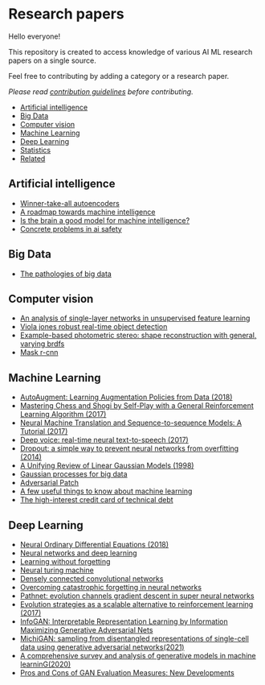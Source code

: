 # Research papers 

Hello everyone!

This repository is created to access knowledge of various AI ML research papers on a single source.

Feel free to contributing by adding a category or a research paper.

_Please read [contribution guidelines](contributing.md) before contributing._

- [Artificial intelligence](#artificial-intelligence)
- [Big Data](#big-data)
- [Computer vision](#computer-vision)
- [Machine Learning](#machine-learning)
- [Deep Learning](#deep-learning)
- [Statistics](#statistics)
- [Related](#related)

## Artificial intelligence

- [Winner-take-all autoencoders](https://arxiv.org/pdf/1409.2752.pdf)
- [A roadmap towards machine intelligence](https://arxiv.org/pdf/1511.08130.pdf)
- [Is the brain a good model for machine intelligence?](http://www.gatsby.ucl.ac.uk/%7Edemis/TuringSpecialIssue%28Nature2012%29.pdf)
- [Concrete problems in ai safety](https://arxiv.org/pdf/1606.06565.pdf)

## Big Data

- [The pathologies of big data](http://queue.acm.org/detail.cfm?id=1563874)

## Computer vision

- [An analysis of single-layer networks in unsupervised feature learning](http://ai.stanford.edu/%7Eacoates/papers/coatesleeng_aistats_2011.pdf)
- [Viola jones robust real-time object detection](http://www.swarthmore.edu/NatSci/mzucker1/papers/violaJones_IJCV.pdf)
- [Example-based photometric stereo: shape reconstruction with general, varying brdfs](http://grail.cs.washington.edu/projects/sam/HertzmannSeitzPAMI2005.pdf)
- [Mask r-cnn](https://arxiv.org/abs/1703.06870)

## Machine Learning

- [AutoAugment: Learning Augmentation Policies from Data (2018)](https://arxiv.org/abs/1805.09501)
- [Mastering Chess and Shogi by Self-Play with a General Reinforcement Learning Algorithm (2017)](https://arxiv.org/abs/1712.01815)
- [Neural Machine Translation and Sequence-to-sequence Models: A Tutorial (2017)](https://arxiv.org/abs/1703.01619)
- [Deep voice: real-time neural text-to-speech (2017)](https://arxiv.org/pdf/1702.07825.pdf)
- [Dropout: a simple way to prevent neural networks from overfitting (2014)](https://www.cs.toronto.edu/~hinton/absps/JMLRdropout.pdf)
- [A Unifying Review of Linear Gaussian Models (1998)](http://mlg.eng.cam.ac.uk/zoubin/papers/lds.pdf)
- [Gaussian processes for big data](http://auai.org/uai2013/prints/papers/244.pdf)
- [Adversarial Patch](https://arxiv.org/pdf/1712.09665.pdf)
- [A few useful things to know about machine learning](http://homes.cs.washington.edu/~pedrod/papers/cacm12.pdf)
- [The high-interest credit card of technical debt](https://static.googleusercontent.com/media/research.google.com/en//pubs/archive/43146.pdf)

## Deep Learning

- [Neural Ordinary Differential Equations (2018)](https://arxiv.org/abs/1806.07366)
- [Neural networks and deep learning](http://neuralnetworksanddeeplearning.com/)
- [Learning without forgetting](https://arxiv.org/pdf/1606.09282.pdf)
- [Neural turing machine](http://en.wikipedia.org/wiki/Neural_Turing_machine)
- [Densely connected convolutional networks](https://arxiv.org/abs/1608.06993)
- [Overcoming catastrophic forgetting in neural networks](http://www.pnas.org/content/early/2017/03/13/1611835114.full.pdf)
- [Pathnet: evolution channels gradient descent in super neural networks](https://arxiv.org/pdf/1701.08734.pdf)
- [Evolution strategies as a scalable alternative to reinforcement learning (2017)](https://arxiv.org/abs/1703.03864)
- [InfoGAN: Interpretable Representation Learning by Information Maximizing Generative Adversarial Nets](https://arxiv.org/pdf/1606.03657.pdf)
- [MichiGAN: sampling from disentangled representations of single-cell data using generative adversarial networks(2021)](https://genomebiology.biomedcentral.com/articles/10.1186/s13059-021-02373-4#Ack1)
- [A comprehensive survey and analysis of generative models in machine learninG(2020)](https://www.sciencedirect.com/science/article/abs/pii/S1574013720303853)
- [Pros and Cons of GAN Evaluation Measures: New Developments](https://arxiv.org/abs/2103.09396)
